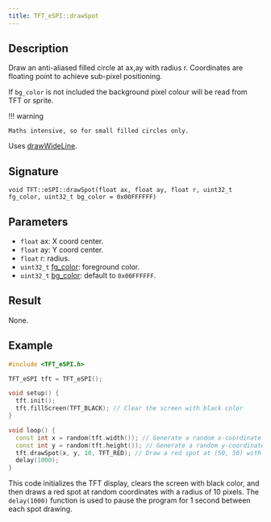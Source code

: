 ```yaml
---
title: TFT_eSPI::drawSpot
---
```


## Description

Draw an anti-aliased filled circle at ax,ay with radius r. Coordinates are floating point to achieve sub-pixel
positioning.

If `bg_color` is not included the background pixel colour will be read from TFT or sprite.

!!! warning

    Maths intensive, so for small filled circles only.

Uses [drawWideLine](drawwedgewideline.md).

## Signature

`void TFT::eSPI::drawSpot(float ax, float ay, float r, uint32_t fg_color, uint32_t bg_color = 0x00FFFFFF)`

## Parameters

- `float` ax: X coord center.
- `float` ay: Y coord center.
- `float` r: radius.
- `uint32_t` [fg_color](../colors.md): foreground color.
- `uint32_t` [bg_color](../colors.md): default to `0x00FFFFFF`.

## Result

None.

## Example

```cpp
#include <TFT_eSPI.h>

TFT_eSPI tft = TFT_eSPI();

void setup() {
  tft.init();
  tft.fillScreen(TFT_BLACK); // Clear the screen with black color
}

void loop() {
  const int x = random(tft.width()); // Generate a random x-coordinate for the center of the circle
  const int y = random(tft.height()); // Generate a random y-coordinate for the center of the circle
  tft.drawSpot(x, y, 10, TFT_RED); // Draw a red spot at (50, 50) with radius 10
  delay(1000);
}
```

This code initializes the TFT display, clears the screen with black color, and then draws a red spot at random
coordinates with a radius of 10 pixels. The `delay(1000)` function is used to pause the program for 1 second between
each spot drawing.
